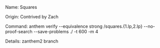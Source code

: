 Name: Squares

Origin: Contrived by Zach

Command: anthem verify --equivalence strong <PATH>/squares.{1.lp,2.lp} --no-proof-search --save-problems ./ -t 600 -m 4

Details: zanthem2 branch
